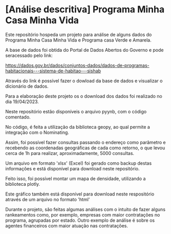 # [Análise descritiva] Programa Minha Casa Minha Vida
Este repositório hospeda um projeto para análise de alguns dados do Programa Minha Casa Minha Vida e Programa casa Verde e Amarela.

A base de dados foi obtida do Portal de Dados Abertos do Governo e pode seracessado pelo link:

https://dados.gov.br/dados/conjuntos-dados/dados-de-programas-habitacionais---sistema-de-habitao---sishab


Através do link é possível fazer o dowload da base de dados e visualizar o dicionário de dados.

Para a elaboração deste projeto os o download dos dados foi realizado no dia 19/04/2023.

Neste repositório estão disponíveis o arquivo pyynb, com o código comentado.

No código, é feita a utilização da biblioteca geopy, ao qual permite a integração com o Nominating.

Assim, foi possível fazer consultas passando o endereço como parâmetro e recebendo as coordenadas geográficas de cada como retorno, o que levou cerca de 1h para realizar, aproximadamente, 5000 consultas.

Um arquivo em formato 'xlsx' (Excel) foi gerado como backup destas informações e está disponível para download neste repositório.

Feito isso, foi possível montar um mapa de densidade, utilizando a biblioteca plotly.

Este gráfico também está disponível para download neste respositório através de um arquivo no formato 'html'

Durante o projeto, são feitas algumas análises com o intuito de fazer alguns rankeamentos como, por exemplo, empresas com maior contratações no programa, agrupadas por estado. Outro exemplo de análise é sobre os agentes financeiros com maior atuação nas contratações.
